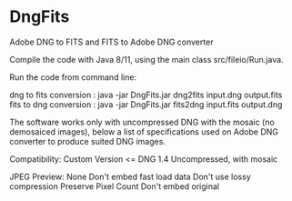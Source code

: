 # DngFits
Adobe DNG to FITS  and FITS to Adobe DNG converter

Compile the code with Java 8/11, using the main class src/fileio/Run.java.

Run the code from command line:

dng to fits conversion : java -jar DngFits.jar dng2fits input.dng output.fits
fits to dng conversion : java -jar DngFits.jar fits2dng input.fits output.dng

The software works only with uncompressed DNG with the mosaic (no demosaiced images), below a list of specifications used on Adobe DNG converter to produce suited DNG images.

Compatibility: Custom 
Version <= DNG 1.4
Uncompressed, with mosaic

JPEG Preview: None
Don't embed fast load data
Don't use lossy compression
Preserve Pixel Count
Don't embed original
